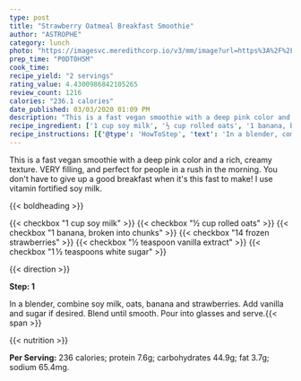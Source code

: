 ```yaml
---
type: post
title: "Strawberry Oatmeal Breakfast Smoothie"
author: "ASTROPHE"
category: lunch
photo: "https://imagesvc.meredithcorp.io/v3/mm/image?url=https%3A%2F%2Fimages.media-allrecipes.com%2Fuserphotos%2F409456.jpg"
prep_time: "P0DT0H5M"
cook_time: 
recipe_yield: "2 servings"
rating_value: 4.4300986842105265
review_count: 1216
calories: "236.1 calories"
date_published: 03/03/2020 01:09 PM
description: "This is a fast vegan smoothie with a deep pink color and a rich, creamy texture.  VERY filling, and perfect for people in a rush in the morning. You don't have to give up a good breakfast when it's this fast to make! I use vitamin fortified soy milk."
recipe_ingredient: ['1 cup soy milk', '½ cup rolled oats', '1 banana, broken into chunks', '14 frozen strawberries', '½ teaspoon vanilla extract', '1\u2009½ teaspoons white sugar']
recipe_instructions: [{'@type': 'HowToStep', 'text': 'In a blender, combine soy milk, oats, banana and strawberries. Add vanilla and sugar if desired. Blend until smooth. Pour into glasses and serve.\n'}]
---
```


This is a fast vegan smoothie with a deep pink color and a rich, creamy texture.  VERY filling, and perfect for people in a rush in the morning. You don't have to give up a good breakfast when it's this fast to make! I use vitamin fortified soy milk. 

{{< boldheading >}}

{{< checkbox "1 cup soy milk" >}}
{{< checkbox "½ cup rolled oats" >}}
{{< checkbox "1  banana, broken into chunks" >}}
{{< checkbox "14  frozen strawberries" >}}
{{< checkbox "½ teaspoon vanilla extract" >}}
{{< checkbox "1 ½ teaspoons white sugar" >}}


{{< direction >}}

**Step: 1**

In a blender, combine soy milk, oats, banana and strawberries. Add vanilla and sugar if desired. Blend until smooth. Pour into glasses and serve.{{< span >}}

{{< nutrition >}}

**Per Serving:** 236 calories; protein 7.6g; carbohydrates 44.9g; fat 3.7g; sodium 65.4mg.